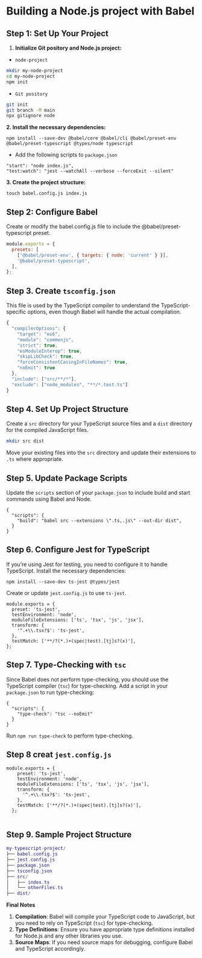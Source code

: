 # Building a Node.js project with Babel

## Step 1: Set Up Your Project

1. **Initialize Git pository and Node.js project:**

- `node-project`
```sh
mkdir my-node-project
cd my-node-project
npm init
```

- `Git pository`
```sh
git init
git branch -M main
npx gitignore node
```

**2. Install the necessary dependencies:**

```
npm install --save-dev @babel/core @babel/cli @babel/preset-env @babel/preset-typescript @types/node typescript
```

-   Add the following scripts to `package.json`
```
"start": "node index.js",
"test:watch": "jest --watchAll --verbose --forceExit --silent"
```    

**3. Create the project structure:**

```
touch babel.config.js index.js
```

## Step 2: Configure Babel

Create or modify the babel.config.js file to include the @babel/preset-typescript preset.

```js
module.exports = {
  presets: [
    ['@babel/preset-env', { targets: { node: 'current' } }],
    '@babel/preset-typescript',
  ],
};
```

## Step 3. Create `tsconfig.json`

This file is used by the TypeScript compiler to understand the TypeScript-specific options, even though Babel will handle the actual compilation.

```ts
{
  "compilerOptions": {
    "target": "es6",
    "module": "commonjs",
    "strict": true,
    "esModuleInterop": true,
    "skipLibCheck": true,
    "forceConsistentCasingInFileNames": true,
    "noEmit": true
  },
  "include": ["src/**/*"],
  "exclude": ["node_modules", "**/*.test.ts"]
}
```

## Step 4. Set Up Project Structure

Create a `src` directory for your TypeScript source files and a `dist` directory for the compiled JavaScript files.

```sh
mkdir src dist
```

Move your existing files into the `src` directory and update their extensions to `.ts` where appropriate.

## Step 5. Update Package Scripts

Update the `scripts` section of your `package.json` to include build and start commands using Babel and Node.

```
{
  "scripts": {
    "build": "babel src --extensions \".ts,.js\" --out-dir dist",
  }
}
```

## Step 6. Configure Jest for TypeScript

If you’re using Jest for testing, you need to configure it to handle TypeScript. Install the necessary dependencies:

```
npm install --save-dev ts-jest @types/jest
```

Create or update `jest.config.js` to use `ts-jest`.

```
module.exports = {
  preset: 'ts-jest',
  testEnvironment: 'node',
  moduleFileExtensions: ['ts', 'tsx', 'js', 'jsx'],
  transform: {
    '^.+\\.tsx?$': 'ts-jest',
  },
  testMatch: ['**/?(*.)+(spec|test).[tj]s?(x)'],
};
```

## Step 7. Type-Checking with `tsc`

Since Babel does not perform type-checking, you should use the TypeScript compiler (`tsc`) for type-checking. Add a script in your `package.json` to run type-checking:

```
{
  "scripts": {
    "type-check": "tsc --noEmit"
  }
}
```

Run `npm run type-check` to perform type-checking.

## Step 8 creat `jest.config.js`

```
module.exports = {
    preset: 'ts-jest',
    testEnvironment: 'node',
    moduleFileExtensions: ['ts', 'tsx', 'js', 'jsx'],
    transform: {
      '^.+\\.tsx?$': 'ts-jest',
    },
    testMatch: ['**/?(*.)+(spec|test).[tj]s?(x)'],
  };
  
```

## Step 9. Sample Project Structure

```lua
my-typescript-project/
├── babel.config.js
├── jest.config.js
├── package.json
├── tsconfig.json
├── src/
│   ├── index.ts
│   └── otherFiles.ts
├── dist/
```

**Final Notes**
1.  **Compilation**: Babel will compile your TypeScript code to JavaScript, but you need to rely on TypeScript (`tsc`) for type-checking.
2.  **Type Definitions**: Ensure you have appropriate type definitions installed for Node.js and any other libraries you use.
3.  **Source Maps**: If you need source maps for debugging, configure Babel and TypeScript accordingly.
